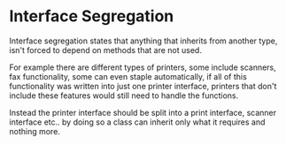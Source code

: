 # Interface Segregation

Interface segregation states that anything that inherits from another type, isn't forced to depend on methods that are not used.

For example there are different types of printers, some include scanners, fax functionality, some can even staple automatically, if all of this functionality was written into just one printer interface, printers that don't include these features would still need to handle the functions.

Instead the printer interface should be split into a print interface, scanner interface etc.. by doing so a class can inherit only what it requires and nothing more.
